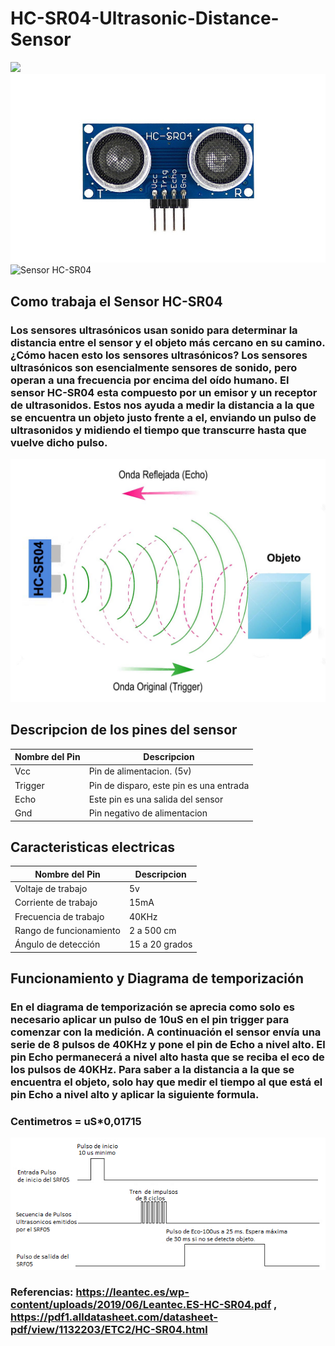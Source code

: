 # HC-SR04-Ultrasonic-Distance-Sensor

![]('https://img.dxcdn.com/newprdimgs/20201222/11addabbf77d0d9ff7757832f45a25fb.jpg')
![Sensor HC-SR04](https://github.com/rick1660/Sensor-HC-SR04-Ultrasonic-Distance-Sensor/blob/main/senseor2.jpg)
![Sensor HC-SR04](https://makertronix.com/uploads/productos/80-ESEN-ULS04.jpg)

 
## Como trabaja el Sensor HC-SR04

### Los sensores ultrasónicos usan sonido para determinar la distancia entre el sensor y el objeto más cercano en su camino. ¿Cómo hacen esto los sensores ultrasónicos? Los sensores ultrasónicos son esencialmente sensores de sonido, pero operan a una frecuencia por encima del oído humano. El sensor HC-SR04 esta compuesto por un emisor y un receptor de ultrasonidos. Estos nos ayuda a medir la distancia a la que se encuentra un objeto justo frente a el, enviando un pulso de ultrasonidos y midiendo el tiempo que transcurre hasta que vuelve dicho pulso.

![Sensor HC-SR04](https://github.com/rick1660/Sensor-HC-SR04-Ultrasonic-Distance-Sensor/blob/main/diagrama1.jpg)

## Descripcion de los pines del sensor

| Nombre del Pin |                Descripcion              |
| ---------------| ----------------------------------------|
|Vcc             | Pin de alimentacion. (5v)               |
|Trigger         | Pin de disparo, este pin es una entrada | 
|Echo            | Este pin es una salida del sensor       |
|Gnd             | Pin negativo de alimentacion            |


## Caracteristicas electricas

| Nombre del Pin        |                Descripcion              |
| ----------------------| ----------------------------------------|
|Voltaje de trabajo     | 5v                                      |
|Corriente de trabajo   | 15mA                                    | 
|Frecuencia de trabajo  | 40KHz                                   |
|Rango de funcionamiento| 2 a 500 cm                              |
|Ángulo de detección    | 15 a 20 grados                          |

## Funcionamiento y Diagrama de temporización

### En el diagrama de temporización se aprecia como solo es necesario aplicar un pulso de 10uS en el pin trigger para comenzar con la medición. A continuación el sensor envía una serie de 8 pulsos de 40KHz y pone el pin de Echo a nivel alto. El pin Echo permanecerá a nivel alto hasta que se reciba el eco de los pulsos de 40KHz. Para saber a la distancia a la que se encuentra el objeto, solo hay que medir el tiempo al que está el pin Echo a nivel alto y aplicar la siguiente formula. 

### Centimetros = uS*0,01715

![Diagrama](https://github.com/rick1660/Sensor-HC-SR04-Ultrasonic-Distance-Sensor/blob/main/diagrama2.png)



                                          



### Referencias: https://leantec.es/wp-content/uploads/2019/06/Leantec.ES-HC-SR04.pdf , https://pdf1.alldatasheet.com/datasheet-pdf/view/1132203/ETC2/HC-SR04.html


